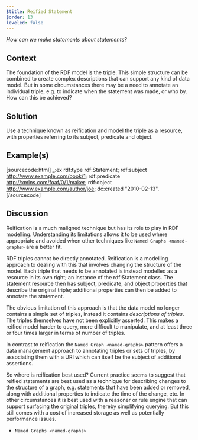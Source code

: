 ```yaml
---
$title: Reified Statement
$order: 13
leveled: false
---
```


*How can we make statements about statements?*

## Context

The foundation of the RDF model is the triple. This simple structure can be combined to create complex descriptions that can support any kind of data model. But in some circumstances there may be a need to annotate an individual triple, e.g. to indicate when the statement was made, or who by. How can this be achieved?

## Solution

Use a technique known as reification and model the triple as a resource, with properties referring to its subject, predicate and object.

## Example(s)

[sourcecode:html]
_:ex rdf:type rdf:Statement;
  rdf:subject <http://www.example.com/book/1>;
  rdf:predicate <http://xmlns.com/foaf/0/1/maker>;
  rdf:object <http://www.example.com/author/joe>;
  dc:created "2010-02-13".
[/sourcecode]

## Discussion

Reification is a much maligned technique but has its role to play in RDF modelling. Understanding its limitations allows it to be used where appropriate and avoided when other techniques like `Named Graphs <named-graphs>` are a better fit.

RDF triples cannot be directly annotated. Reification is a modelling approach to dealing with this that involves changing the structure of the model. Each triple that needs to be annotated is instead modelled as a resource in its own right; an instance of the rdf:Statement class. The statement resource then has subject, predicate, and object properties that describe the original triple; additional properties can then be added to annotate the statement.

The obvious limitation of this approach is that the data model no longer contains a simple set of triples, instead it contains *descriptions of triples*. The triples themselves have not been explicitly asserted. This makes a reified model harder to query, more difficult to manipulate, and at least three or four times larger in terms of number of triples.

In contrast to reification the `Named Graph <named-graphs>` pattern offers a data management approach to annotating triples or sets of triples, by associating them with a URI which can itself be the subject of additional assertions.

So where is reification best used? Current practice seems to suggest that reified statements are best used as a technique for describing changes to the structure of a graph, e.g. statements that have been added or removed, along with additional properties to indicate the time of the change, etc. In other circumstances it is best used with a reasoner or rule engine that can support surfacing the original triples, thereby simplifying querying. But this still comes with a cost of increased storage as well as
potentially performance issues.

- `Named Graphs <named-graphs>`
